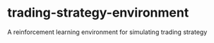 # trading-strategy-environment
 A reinforcement learning environment for simulating trading strategy
